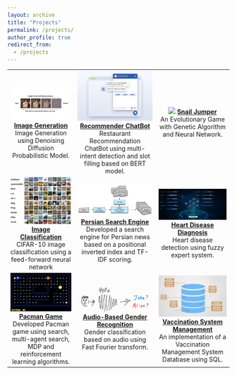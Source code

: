 ```yaml
---
layout: archive
title: "Projects"
permalink: /projects/
author_profile: true
redirect_from:
  - /projects
---
```

| | | |
|:-------------------------:|:-------------------------:|:-------------------------:|
| ![](/images/ddpm.png)  [**Image Generation**](https://github.com/rahaahmadi/ddpm) <br> Image Generation using Denoising Diffusion Probabilistic Model. |  ![](/images/chatbot.png)[**Recommender ChatBot**](https://github.com/rahaahmadi/Conversational-Recommender-System) <br> Restaurant Recommendation ChatBot using multi-intent detection and slot filling based on BERT model. |![](/images/SnailJumper.JPG) [**Snail Jumper**](https://github.com/rahaahmadi/SnailJumper) <br> An Evolutionary Game with Genetic Algorithm and Neural Network.|
|![](/images/cifar.png)[**Image Classification**](https://github.com/rahaahmadi/CIFAR-10-Classification) <br> CIFAR-10 image classification using a feed-forward neural network|![](/images/search-engine.png) [**Persian Search Engine**](https://github.com/rahaahmadi/Information-Retrieval) <br> Developed a search engine for Persian news based on a positional inverted index and TF-IDF scoring.|![](/images/Fuzzy.png) [**Heart Disease Diagnosis**](https://github.com/tanya-jp/ROS-GMapping-VFH-PathPlanning) <br> Heart disease detection using fuzzy expert system.| 
|![](/images/pacman.png)[**Pacman Game**](https://github.com/rahaahmadi/Pacman-AI) <br> Developed Pacman game using search, multi-agent search, MDP and reinforcement learning algorithms.|![](/images/audio.png) [**Audio-Based Gender Recognition**](https://github.com/rahaahmadi/Audio-Based-Gender-Recognition) <br> Gender classification based on audio using Fast Fourier transform.|![](/images/database.png) [**Vaccination System Management**](https://github.com/rahaahmadi/VaccinationSystem) <br> An implementation of a Vaccination Management System Database using SQL.| 

